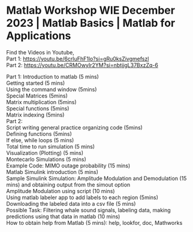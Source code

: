 # Matlab Workshop WIE December 2023 | Matlab Basics | Matlab for Applications

Find the Videos in Youtube, \
Part 1: https://youtu.be/6crIuFhF1lo?si=gRu0ksZivgmefszl \
Part 2: https://youtu.be/CRMOwyIr2YM?si=nbtjjgL37BxzZq-6


Part 1: 
Introduction to matlab (5 mins) \
Getting started (5 mins) \
Using the command window (5mins) \
Special Matrices (5mins) \
Matrix multiplication (5mins) \
Special functions (5mins) \
Matrix indexing (5mins) \
Part 2: \
Script writing general practice organizing code (5mins) \
Defining functions (5mins) \
If else, while loops (5 mins) \
Total time to run simulation (5 mins) \
Visualization (Plotting) (5 mins) \
Montecarlo Simulations (5 mins) \
Example Code: MIMO outage probability (15 mins) \
Matlab Simulink introduction (5 mins) \
Sample Simulink Simulation: Amplitude Modulation and Demodulation (15 mins) and obtaining output from the simout option \
Amplitude Modulation using script (10 mins) \
Using matlab labeler app to add labels to each region (5mins) \
Downloading the labeled data into a csv file (5 mins) \
Possible Task: Filtering whale sound signals, labeling data, making predictions using that data in matlab (10 mins) \
How to obtain help from Matlab (5 mins): help, lookfor, doc, Mathworks 
